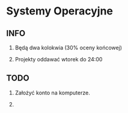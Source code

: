# Systemy Operacyjne

## INFO

1. Będą dwa kolokwia (30% oceny końcowej)

1. Projekty oddawać wtorek do 24:00

## TODO
1. Założyć konto na komputerze.

1. 
